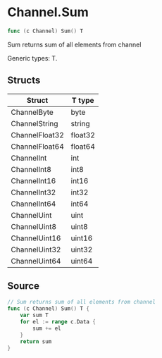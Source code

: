 # Channel.Sum

```go
func (c Channel) Sum() T
```

Sum returns sum of all elements from channel

Generic types: T.

## Structs

| Struct | T type |
| ------ | ------ |
| ChannelByte | byte |
| ChannelString | string |
| ChannelFloat32 | float32 |
| ChannelFloat64 | float64 |
| ChannelInt | int |
| ChannelInt8 | int8 |
| ChannelInt16 | int16 |
| ChannelInt32 | int32 |
| ChannelInt64 | int64 |
| ChannelUint | uint |
| ChannelUint8 | uint8 |
| ChannelUint16 | uint16 |
| ChannelUint32 | uint32 |
| ChannelUint64 | uint64 |

## Source

```go
// Sum returns sum of all elements from channel
func (c Channel) Sum() T {
	var sum T
	for el := range c.Data {
		sum += el
	}
	return sum
}
```


